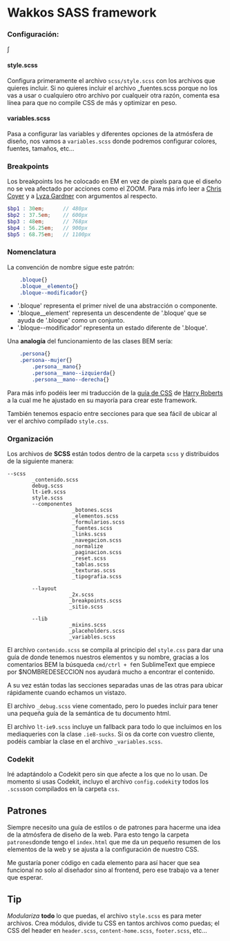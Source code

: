 # Wakkos SASS framework

### Configuración:

∫
#### style.scss
Configura primeramente el archivo `scss/style.scss` con los archivos que quieres incluir.
Si no quieres incluir el archivo _fuentes.scss porque no los vas a usar o cualquiero otro
archivo por cualqueir otra razón, comenta esa línea para que no compile CSS de más y
optimizar en peso.

#### variables.scss
Pasa a configurar las variables y diferentes opciones de la atmósfera de diseño,
nos vamos a `variables.scss` donde podremos configurar colores, fuentes, tamaños, 
etc...

### Breakpoints 
Los breakpoints los he colocado en EM en vez de pixels para que el diseño no se 
vea afectado por acciones como el ZOOM. Para más info leer a 
[Chris Coyer](http://css-tricks.com/why-ems/) y a [Lyza Gardner](http://blog.cloudfour.com/the-ems-have-it-proportional-media-queries-ftw/) con argumentos al respecto.

```scss
$bp1 : 30em;      // 480px
$bp2 : 37.5em;    // 600px
$bp3 : 48em;      // 768px
$bp4 : 56.25em;   // 900px
$bp5 : 68.75em;   // 1100px
```

### Nomenclatura
La convención de nombre sigue este patrón:
```css
    .bloque{}
    .bloque__elemento{}
    .bloque--modificador{}
```

* '.bloque' representa el primer nivel de una abstracción o componente.
* '.bloque__element' representa un descendente de '.bloque' que se ayuda de 
'.bloque' como un conjunto.
* '.bloque--modificador' representa un estado diferente de '.bloque'.

Una **analogía** del funcionamiento de las clases BEM sería:
```css
    .persona{}
    .persona--mujer{}
        .persona__mano{}
        .persona__mano--izquierda{}
        .persona__mano--derecha{}
```

Para más info podéis leer mi traducción de la [guía de CSS](https://github.com/Wakkos/CSS-Guidelines) de [Harry Roberts](https://twitter.com/csswizardry) 
a la cual me he ajustado en su mayoría para crear este framework.

También tenemos espacio entre secciones para que sea fácil de ubicar al ver el 
archivo compilado `style.css`.

### Organización
Los archivos de **SCSS** están todos dentro de la carpeta `scss` y distribuidos 
de la siguiente manera:

```
--scss
		_contenido.scss
		debug.scss
		lt-ie9.scss
		style.scss
		--componentes
                     _botones.scss
                     _elementos.scss
                     _formularios.scss
                     _fuentes.scss
                     _links.scss
                     _navegacion.scss
                     _normalize
                     _paginacion.scss
                     _reset.scss
                     _tablas.scss
                     _texturas.scss
                     _tipografia.scss

        --layout
        			_2x.scss
        			_breakpoints.scss
        			_sitio.scss

        --lib
        			_mixins.scss
        			_placeholders.scss
        			_variables.scss
```

El archivo `contenido.scss` se compila al principio del `style.css` para dar una 
guía de donde tenemos nuestros elementos y su nombre, gracias a los comentarios 
BEM la búsqueda `cmd/ctrl + f`en SublimeText que empiece por $NOMBREDESECCION 
nos ayudará mucho a encontrar el contenido.

A su vez están todas las secciones separadas unas de las otras para ubicar rápidamente
 cuando echamos un vistazo.

El archivo `_debug.scss` viene comentado, pero lo puedes incluir para tener una 
pequeña guía de la semántica de tu documento html.

El archivo `lt-ie9.scss` incluye un fallback para todo lo que incluimos en los
 mediaqueries con la clase `.ie8-sucks`. Si os da corte con vuestro cliente, 
 podéis cambiar la clase en el archivo `_variables.scss`.

### Codekit
Iré adaptándolo a Codekit pero sin que afecte a los que no lo usan. De momento si 
usas Codekit, incluyo el archivo `config.codekit`y todos los `.scss`son compilados 
en la carpeta `css`.

## Patrones
Siempre necesito una guía de estilos o de patrones para hacerme una idea de la 
atmósfera de diseño de la web. Para esto tengo la carpeta `patrones`donde tengo 
el `index.html` que me da un pequeño resumen de los elementos de la web y se ajusta
a la configuración de nuestro CSS.

Me gustaría poner código en cada elemento para así hacer que sea funcional no solo
al diseñador sino al frontend, pero ese trabajo va a tener que esperar.


## Tip
_Modulariza_ **todo** lo que puedas, el archivo `style.scss` 
es para meter archivos. Crea módulos, divide tu CSS en tantos archivos como puedas; 
el CSS del header en `header.scss`, `content-home.scss`, `footer.scss`, etc...


